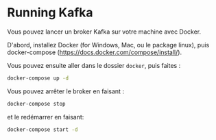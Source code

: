 # Running Kafka

Vous pouvez lancer un broker Kafka sur votre machine avec Docker.

D'abord, installez Docker (for Windows, Mac, ou le package linux), puis docker-compose (https://docs.docker.com/compose/install/).

Vous pouvez ensuite aller dans le dossier `docker`, puis faites :

```bash
docker-compose up -d
```

Vous pouvez arrêter le broker en faisant :

```bash
docker-compose stop
```

et le redémarrer en faisant:

```bash
docker-compose start -d
```